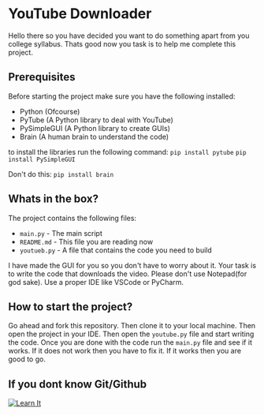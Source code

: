 # YouTube Downloader

Hello there so you have decided you want to do something apart from you college syllabus. Thats good now you task is to help me complete this project. 

## Prerequisites

Before starting the project make sure you have the following installed:
- Python (Ofcourse)
- PyTube (A Python library to deal with YouTube)
- PySimpleGUI (A Python library to create GUIs)
- Brain (A human brain to understand the code)

to install the libraries run the following command:
```pip install pytube```
```pip install PySimpleGUI```

Don't do this:
```pip install brain```

## Whats in the box?

The project contains the following files:
- `main.py` - The main script
- `README.md` - This file you are reading now
- `youtueb.py` - A file that contains the code you need to build

I have made the GUI for you so you don't have to worry about it. Your task is to write the code that downloads the video. Please don't use Notepad(for god sake). Use a proper IDE like VSCode or PyCharm.

## How to start the project?

Go ahead and fork this repository. Then clone it to your local machine. Then open the project in your IDE. Then open the `youtube.py` file and start writing the code.
Once you are done with the code run the `main.py` file and see if it works. If it does not work then you have to fix it. If it works then you are good to go.

## If you dont know Git/Github
[![Learn It](https://media1.tenor.com/m/q2eL6vNVKf4AAAAC/bhai-kya-kar-raha-hai-tu-ashneer-grover.gif)](https://www.youtube.com/watch?v=dQw4w9WgXcQ)